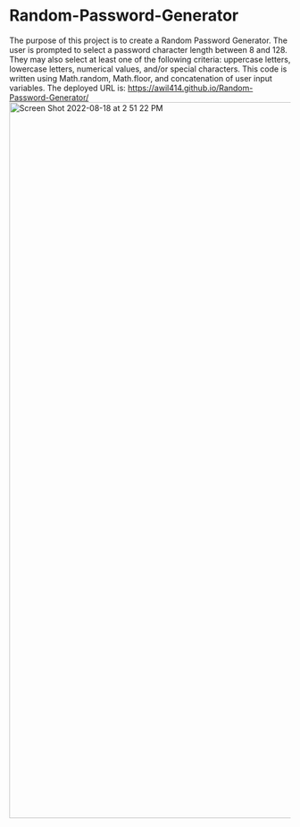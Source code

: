 # Random-Password-Generator
The purpose of this project is to create a Random Password Generator. The user is prompted to select a password character length between 8 and 128. They may also select at least one of the following criteria: uppercase letters, lowercase letters, numerical values, and/or special characters. 
This code is written using Math.random, Math.floor, and concatenation of user input variables.
The deployed URL is: https://awil414.github.io/Random-Password-Generator/
<img width="1280" alt="Screen Shot 2022-08-18 at 2 51 22 PM" src="https://user-images.githubusercontent.com/109228469/185483814-580dc076-6bdf-439b-9eda-0f1498bf3313.png">

